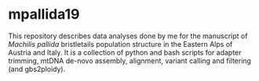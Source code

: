 # mpallida19


This repository describes data analyses done by me for the manuscript of *Machilis pallida* bristletails population structure in the Eastern Alps of Austria and Italy. It is a collection of python and bash scripts for adapter trimming, mtDNA de-novo assembly, alignment, variant calling and filtering (and gbs2ploidy).


